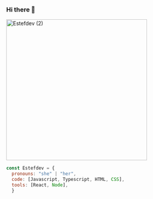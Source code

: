 ### Hi there 👋

<img width="375" alt="Estefdev (2)" src="https://user-images.githubusercontent.com/113647593/230732606-9d12703b-bd0c-4e9d-8b04-5991cd4ea4de.png">

```js
const Estefdev = {
  pronouns: "she" | "her",
  code: [Javascript, Typescript, HTML, CSS],
  tools: [React, Node],
  }
  ```
 

<!--
**Estefdev/Estefdev** is a ✨ _special_ ✨ repository because its `README.md` (this file) appears on your GitHub profile.

Here are some ideas to get you started:

- 🔭 I’m currently working on ...
- 🌱 I’m currently learning ...
- 👯 I’m looking to collaborate on ...
- 🤔 I’m looking for help with ...
- 💬 Ask me about ...
- 📫 How to reach me: ...
- 😄 Pronouns: ...
- ⚡ Fun fact: ...
-->
